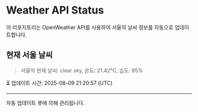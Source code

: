 
# Weather API Status

이 리포지토리는 OpenWeather API를 사용하여 서울의 날씨 정보를 자동으로 업데이트합니다.

## 현재 서울 날씨
> 서울의 현재 날씨: clear sky, 온도: 21.42°C, 습도: 95%

⏳ 업데이트 시간: 2025-08-09 21:20:57 (UTC)

---
자동 업데이트 봇에 의해 관리됩니다.
